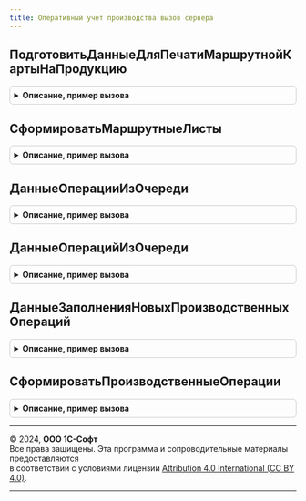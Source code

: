 ```yaml
---
title: Оперативный учет производства вызов сервера
---
```



## ПодготовитьДанныеДляПечатиМаршрутнойКартыНаПродукцию
<details style="margin: 1em 0; padding: 0.5em; border: 1px solid #ccc; border-radius: 6px;">

<summary style="font-weight: bold; cursor: pointer;">Описание, пример вызова</summary>

```bsl

//++ Устарело_Производство21

// Подготавливает данные для печати маршрутной карты на продукцию
//
// Параметры:
//  ДанныеОПродукции	- Массив - содержит массив структур в которых данные КодСтроки,Заказ.
//
// Возвращаемое значение:
//   Структура   - содержит параметры печати.
//
Функция ПодготовитьДанныеДляПечатиМаршрутнойКартыНаПродукцию(ДанныеОПродукции) Экспорт
```

Пример вызова
```bsl
Результат = ОперативныйУчетПроизводстваВызовСервера.ПодготовитьДанныеДляПечатиМаршрутнойКартыНаПродукцию(ДанныеОПродукции) 
```
</details>

## СформироватьМаршрутныеЛисты
<details style="margin: 1em 0; padding: 0.5em; border: 1px solid #ccc; border-radius: 6px;">

<summary style="font-weight: bold; cursor: pointer;">Описание, пример вызова</summary>

```bsl

// Формирует маршрутные листы
//
// Параметры:
//  ДанныеМаршрутныхЛистов	- Массив - данные для формирования маршрутных листов.
//
// Возвращаемое значение:
//   Число   - Количество сформированных документов.
//
Функция СформироватьМаршрутныеЛисты(ДанныеМаршрутныхЛистов) Экспорт
```

Пример вызова
```bsl
Результат = ОперативныйУчетПроизводстваВызовСервера.СформироватьМаршрутныеЛисты(ДанныеМаршрутныхЛистов) 
```
</details>

## ДанныеОперацииИзОчереди
<details style="margin: 1em 0; padding: 0.5em; border: 1px solid #ccc; border-radius: 6px;">

<summary style="font-weight: bold; cursor: pointer;">Описание, пример вызова</summary>

```bsl

// Возвращает данные операции из очереди
//
// Параметры:
//  КлючОперации - РегистрСведенийКлючЗаписи.ОчередьПроизводственныхОпераций - ключ записи.
//
// Возвращаемое значение:
//   - Структура - данные операции из очереди.
//
Функция ДанныеОперацииИзОчереди(КлючОперации) Экспорт
```

Пример вызова
```bsl
Результат = ОперативныйУчетПроизводстваВызовСервера.ДанныеОперацииИзОчереди(КлючОперации) 
```
</details>

## ДанныеОперацийИзОчереди
<details style="margin: 1em 0; padding: 0.5em; border: 1px solid #ccc; border-radius: 6px;">

<summary style="font-weight: bold; cursor: pointer;">Описание, пример вызова</summary>

```bsl

// Возвращает данные операций из очереди
//
// Параметры:
//  КлючиОпераций	 - Массив, РегистрСведенийКлючЗаписи.ОчередьПроизводственныхОпераций - ключ записи.
//
// Возвращаемое значение:
//  Массив - список данных операций из очереди.
//
Функция ДанныеОперацийИзОчереди(КлючиОпераций) Экспорт
```

Пример вызова
```bsl
Результат = ОперативныйУчетПроизводстваВызовСервера.ДанныеОперацийИзОчереди(КлючиОпераций) 
```
</details>

## ДанныеЗаполненияНовыхПроизводственныхОпераций
<details style="margin: 1em 0; padding: 0.5em; border: 1px solid #ccc; border-radius: 6px;">

<summary style="font-weight: bold; cursor: pointer;">Описание, пример вызова</summary>

```bsl

// Возвращает данные заполнения производственных операций
//
// Параметры:
//  КлючиОпераций			 - Массив, РегистрСведенийКлючЗаписи.ОчередьПроизводственныхОпераций - ключ записи
//  ПараметрыНазначения		 - Структура														 - параметры назначения
//    * Участок
//    * ВидРабочегоЦентра
//    * РабочийЦентр
//    * Исполнитель
//    * Количество
//  УстанавливаемыйСтатус	 - ПеречислениеСсылка.СтатусыПроизводственныхОпераций						 - статус нового документа
//  ПроверятьПараметры		 - Булево															 - Истина, если нужно проверить соответствие параметров назначения
//
// Возвращаемое значение:
//  Массив - данные заполнения производственных операций.
//
Функция ДанныеЗаполненияНовыхПроизводственныхОпераций(КлючиОпераций, ПараметрыНазначения, УстанавливаемыйСтатус = Неопределено, ПроверятьПараметры = Истина) Экспорт
```

Пример вызова
```bsl
Результат = ОперативныйУчетПроизводстваВызовСервера.ДанныеЗаполненияНовыхПроизводственныхОпераций(КлючиОпераций, ПараметрыНазначения, УстанавливаемыйСтатус, ПроверятьПараметры);
```
</details>

## СформироватьПроизводственныеОперации
<details style="margin: 1em 0; padding: 0.5em; border: 1px solid #ccc; border-radius: 6px;">

<summary style="font-weight: bold; cursor: pointer;">Описание, пример вызова</summary>

```bsl

// Формирует производственные операции
//
// Параметры:
//  КлючиОпераций			 - Массив, РегистрСведенийКлючЗаписи.ОчередьПроизводственныхОпераций - ключ записи
//  ПараметрыНазначения		 - Структура														 - параметры назначения
//    * Участок
//    * ВидРабочегоЦентра
//    * РабочийЦентр
//    * Исполнитель
//    * Количество
//  УстанавливаемыйСтатус	 - ПеречислениеСсылка.СтатусыПроизводственныхОпераций						 - статус нового документа
//
// Возвращаемое значение:
//  Число - Количество сформированных документов.
//
Функция СформироватьПроизводственныеОперации(КлючиОпераций, ПараметрыНазначения, УстанавливаемыйСтатус = Неопределено) Экспорт
```

Пример вызова
```bsl
Результат = ОперативныйУчетПроизводстваВызовСервера.СформироватьПроизводственныеОперации(КлючиОпераций, ПараметрыНазначения, УстанавливаемыйСтатус);
```
</details>

---

© 2024, **ООО 1С-Софт**  
Все права защищены. Эта программа и сопроводительные материалы предоставляются  
в соответствии с условиями лицензии [Attribution 4.0 International (CC BY 4.0)](https://creativecommons.org/licenses/by/4.0/legalcode).

---
